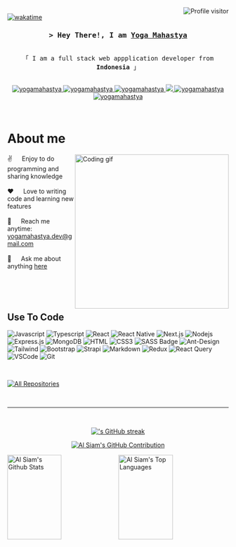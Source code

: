<a href="https://komarev.com/ghpvc/?username=yogamahastya">
  <img align="right" src="https://komarev.com/ghpvc/?username=yogamahastya&label=Visitors&color=0e75b6&style=flat" alt="Profile visitor" />
</a>


[![wakatime](https://wakatime.com/badge/user/eebb3dd8-d9b2-40de-9b88-6fd6cac99dbc.svg)](https://wakatime.com/@eebb3dd8-d9b2-40de-9b88-6fd6cac99dbc)

<!-- Intro  -->
<h3 align="center">
        <samp>&gt; Hey There!, I am
                <b><a target="_blank" href="https://yogamahastya.com">Yoga Mahastya</a></b>
        </samp>
</h3>


<p align="center"> 
  <samp>
<a></a>
    <br>
    「 I am a full stack web appplication developer from <b>Indonesia</b> 」
    <br>
    <br>
  </samp>
</p>

<p align="center">
 <a href="https://yogamahastya.com" target="blank">
  <img src="https://img.shields.io/badge/Website-DC143C?style=for-the-badge&logo=medium&logoColor=white" alt="yogamahastya" />
 </a>
 <a href="https://linkedin.com/in/yogamahastya" target="_blank">
  <img src="https://img.shields.io/badge/LinkedIn-0077B5?style=for-the-badge&logo=linkedin&logoColor=white" alt="yogamahastya"/>
 </a>
 <a href="https://dev.to/yogamahastya" target="_blank">
  <img src="https://img.shields.io/badge/dev.to-0A0A0A?style=for-the-badge&logo=dev.to&logoColor=white" alt="yogamahastya" />
 </a>
 <a href="https://twitter.com/yogamahastya_dev" target="_blank">
  <img src="https://img.shields.io/badge/Twitter-1DA1F2?style=for-the-badge&logo=twitter&logoColor=white" />
 </a>
 <a href="https://instagram.com/yogamahastya.dev" target="_blank">
  <img src="https://img.shields.io/badge/Instagram-fe4164?style=for-the-badge&logo=instagram&logoColor=white" alt="yogamahastya" />
 </a> 
 <a href="https://facebook.com/yogamahastya.dev" target="_blank">
  <img src="https://img.shields.io/badge/Facebook-20BEFF?&style=for-the-badge&logo=facebook&logoColor=white" alt="yogamahastya"  />
  </a> 
</p>
<br />

<!-- About Section -->
 # About me
 
<p>
 <img align="right" width="350" src="/assets/programmer.gif" alt="Coding gif" />
  
 ✌️ &emsp; Enjoy to do programming and sharing knowledge <br/><br/>
 ❤️ &emsp; Love to writing code and learning new features<br/><br/>
 📧 &emsp; Reach me anytime: yogamahastya.dev@gmail.com<br/><br/>
 💬 &emsp; Ask me about anything [here](https://github.com/yogamahastya/yogamahastya/issues)

</p>

<br/>
<br/>
<br/>

## Use To Code

![Javascript](https://img.shields.io/badge/Javascript-F0DB4F?style=for-the-badge&labelColor=black&logo=javascript&logoColor=F0DB4F)
![Typescript](https://img.shields.io/badge/Typescript-007acc?style=for-the-badge&labelColor=black&logo=typescript&logoColor=007acc)
![React](https://img.shields.io/badge/-React-61DBFB?style=for-the-badge&labelColor=black&logo=react&logoColor=61DBFB)
![React Native](https://img.shields.io/badge/React_Native-20232A?style=for-the-badge&logo=react&logoColor=61DAFB)
![Next.js](https://img.shields.io/badge/next.js-000000?style=for-the-badge&logo=nextdotjs&logoColor=white)
![Nodejs](https://img.shields.io/badge/Nodejs-3C873A?style=for-the-badge&labelColor=black&logo=node.js&logoColor=3C873A)
![Express.js](https://img.shields.io/badge/Express.js-000000?style=for-the-badge&logo=express&logoColor=white)
![MongoDB](https://img.shields.io/badge/MongoDB-4EA94B?style=for-the-badge&logo=mongodb&logoColor=white)
![HTML](https://img.shields.io/badge/HTML5-E34F26?style=for-the-badge&logo=html5&logoColor=white)
![CSS3](https://img.shields.io/badge/CSS3-1572B6?style=for-the-badge&logo=css3&logoColor=white)
![SASS Badge](https://img.shields.io/badge/Sass-CC6699?style=for-the-badge&logo=sass&logoColor=white)
![Ant-Design](https://img.shields.io/badge/AntDesign-0170FE?style=for-the-badge&logo=antdesign&logoColor=white)
![Tailwind](https://img.shields.io/badge/Tailwind_CSS-092749?style=for-the-badge&logo=tailwindcss&logoColor=06B6D4&labelColor=000000)
![Bootstrap](https://img.shields.io/badge/Bootstrap-563D7C?style=for-the-badge&logo=bootstrap&logoColor=white)
![Strapi](https://img.shields.io/badge/strapi-2E7EEA?style=for-the-badge&logo=strapi&logoColor=white)
![Markdown](https://img.shields.io/badge/Markdown-000000?style=for-the-badge&logo=markdown&logoColor=white)
![Redux](https://img.shields.io/badge/Redux-593D88?style=for-the-badge&logo=redux&logoColor=white)
![React Query](https://img.shields.io/badge/-React_Query-FF4154?style=for-the-badge&logo=react%20query&logoColor=white)
![VSCode](https://img.shields.io/badge/Visual_Studio-0078d7?style=for-the-badge&logo=visual%20studio&logoColor=white)
![Git](https://img.shields.io/badge/Git-F05032?style=for-the-badge&logo=git&logoColor=white)

<br/>



<p align="left">
  <a href="https://github.com/yogamahastya?tab=repositories" target="_blank"><img alt="All Repositories" title="All Repositories" src="https://img.shields.io/badge/-All%20Repos-2962FF?style=for-the-badge&logo=koding&logoColor=white"/></a>
</p>

<br/>
<hr/>
<br/>

<p align="center">
  <a href="https://github.com/yogamahastya">
    <img src="https://github-readme-streak-stats.herokuapp.com/?user=yogamahastya&theme=radical&border=7F3FBF&background=0D1117" alt="'s GitHub streak"/>
  </a>
</p>

<p align="center">
  <a href="https://github.com/yogamahastya">
    <img src="https://github-profile-summary-cards.vercel.app/api/cards/profile-details?username=yogamahastya&theme=radical" alt="Al Siam's GitHub Contribution"/>
  </a>
</p>

<a> 
    <a href="https://github.com/yogamahastya"><img alt="Al Siam's Github Stats" src="https://denvercoder1-github-readme-stats.vercel.app/api?username=yogamahastya&show_icons=true&count_private=true&theme=react&border_color=7F3FBF&bg_color=0D1117&title_color=F85D7F&icon_color=F8D866" height="192px" width="49.5%"/></a>
  <a href="https://github.com/yogamahastya"><img alt="Al Siam's Top Languages" src="https://denvercoder1-github-readme-stats.vercel.app/api/top-langs/?username=yogamahastya&langs_count=8&layout=compact&theme=react&border_color=7F3FBF&bg_color=0D1117&title_color=F85D7F&icon_color=F8D866" height="192px" width="49.5%"/></a>
  <br/>
</a>
